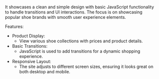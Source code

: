 It showcases a clean and simple design with basic JavaScript functionality to handle transitions and UI interactions. The focus is on showcasing popular shoe brands with smooth user experience elements.

Features:

- Product Display:
  + View various shoe collections with prices and product details.
- Basic Transitions:
  + JavaScript is used to add transitions for a dynamic shopping experience.
- Responsive Layout:
  + The site adjusts to different screen sizes, ensuring it looks great on both desktop and mobile.
